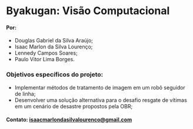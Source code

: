 # Byakugan: Visão Computacional

#### Por:

- Douglas Gabriel da Silva Araújo;
- Isaac Marlon da Silva Lourenço;
- Lennedy Campos Soares;
- Paulo Vitor Lima Borges.

### Objetivos específicos do projeto:

- Implementar métodos de
tratamento de imagem em um
robô seguidor de linha;
- Desenvolver uma solução alternativa
para o desafio resgate de vítimas em um cenário de desastre
propostos pela OBR;

#### Contato: isaacmarlondasilvalourenco@gmail.com
